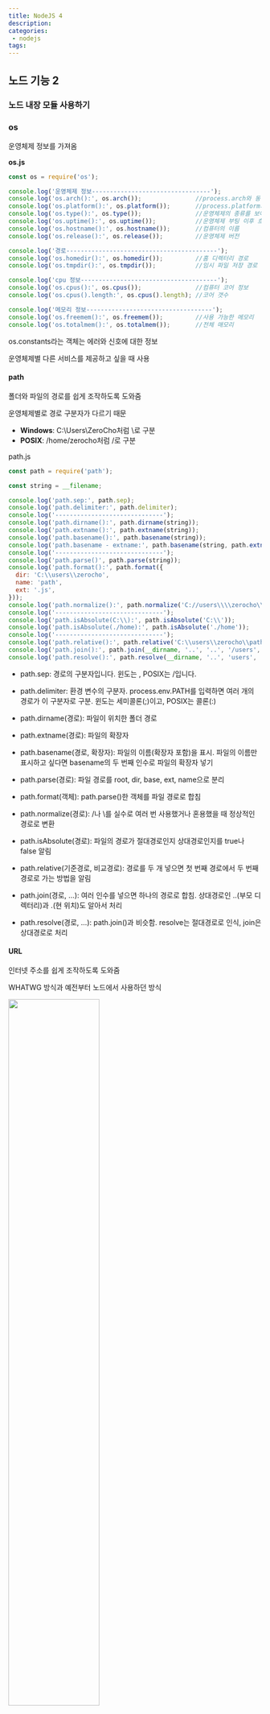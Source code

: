 ```yaml
---
title: NodeJS 4
description:
categories:
 - nodejs
tags:
---
```


## 노드 기능 2

### 노드 내장 모듈 사용하기

### os

운영체제 정보를 가져옴

__os.js__

```javascript
const os = require('os');

console.log('운영체제 정보---------------------------------');
console.log('os.arch():', os.arch()); 				//process.arch와 동일
console.log('os.platform():', os.platform());		//process.platform과 동일
console.log('os.type():', os.type());				//운영체제의 종류를 보여줌
console.log('os.uptime():', os.uptime());			//운영체제 부팅 이후 흐른 시간(초)
console.log('os.hostname():', os.hostname());		//컴퓨터의 이름
console.log('os.release():', os.release());			//운영체제 버전

console.log('경로------------------------------------------');
console.log('os.homedir():', os.homedir());			//홈 디렉터리 경로
console.log('os.tmpdir():', os.tmpdir());			//임시 파일 저장 경로

console.log('cpu 정보--------------------------------------');
console.log('os.cpus():', os.cpus());				//컴퓨터 코어 정보
console.log('os.cpus().length:', os.cpus().length);	//코어 갯수

console.log('메모리 정보-----------------------------------');
console.log('os.freemem():', os.freemem());			//사용 가능한 메모리
console.log('os.totalmem():', os.totalmem());		//전체 매모리
```

os.constants라는 객체는 에러와 신호에 대한 정보

운영체제별 다른 서비스를 제공하고 싶을 때 사용

#### path

폴더와 파일의 경로를 쉽게 조작하도록 도와줌

운영체제별로 경로 구분자가 다르기 때문

- **Windows**: C:\Users\ZeroCho처럼 \로 구분
- **POSIX**: /home/zerocho처럼 /로 구분

path.js

```javascript
const path = require('path');

const string = __filename;

console.log('path.sep:', path.sep);
console.log('path.delimiter:', path.delimiter);
console.log('------------------------------');
console.log('path.dirname():', path.dirname(string));
console.log('path.extname():', path.extname(string));
console.log('path.basename():', path.basename(string));
console.log('path.basename - extname:', path.basename(string, path.extname(string)));
console.log('------------------------------');
console.log('path.parse()', path.parse(string));
console.log('path.format():', path.format({
  dir: 'C:\\users\\zerocho',
  name: 'path',
  ext: '.js',
}));
console.log('path.normalize():', path.normalize('C://users\\\\zerocho\\\path.js'));
console.log('------------------------------');
console.log('path.isAbsolute(C:\\):', path.isAbsolute('C:\\'));
console.log('path.isAbsolute(./home):', path.isAbsolute('./home'));
console.log('------------------------------');
console.log('path.relative():', path.relative('C:\\users\\zerocho\\path.js', 'C:\\'));
console.log('path.join():', path.join(__dirname, '..', '..', '/users', '.', '/zerocho'));
console.log('path.resolve():', path.resolve(__dirname, '..', 'users', '.', '/zerocho'));
```

- path.sep: 경로의 구분자입니다. 윈도는 \, POSIX는 /입니다.

- path.delimiter: 환경 변수의 구분자. process.env.PATH를 입력하면 여러 개의 경로가 이 구분자로 구분. 윈도는 세미콜론(;)이고, POSIX는 콜론(:)

- path.dirname(경로): 파일이 위치한 폴더 경로

- path.extname(경로): 파일의 확장자

- path.basename(경로, 확장자): 파일의 이름(확장자 포함)을 표시. 파일의 이름만 표시하고 싶다면 basename의 두 번째 인수로 파일의 확장자 넣기

- path.parse(경로): 파일 경로를 root, dir, base, ext, name으로 분리

- path.format(객체): path.parse()한 객체를 파일 경로로 합침

- path.normalize(경로): /나 \를 실수로 여러 번 사용했거나 혼용했을 때 정상적인 경로로 변환
- path.isAbsolute(경로): 파일의 경로가 절대경로인지 상대경로인지를 true나 false 알림

- path.relative(기준경로, 비교경로): 경로를 두 개 넣으면 첫 번째 경로에서 두 번째 경로로 가는 방법을 알림

- path.join(경로, …): 여러 인수를 넣으면 하나의 경로로 합침. 상대경로인 ..(부모 디렉터리)과 .(현 위치)도 알아서 처리

- path.resolve(경로, …): path.join()과 비슷함. resolve는 절대경로로 인식, join은 상대경로로 처리

#### URL

인터넷 주소를 쉽게 조작하도록 도와줌

WHATWG 방식과 예전부터 노드에서 사용하던 방식

<img src="https://thebook.io/img/080229/119.jpg" width="60%">

__url.js__

```javascript
const url = require('url');

const { URL } = url;
const myURL = new URL('http://www.gilbut.co.kr/book/bookList.aspx?sercate1=001001000#anchor');
console.log('new URL():', myURL);
console.log('url.format():', url.format(myURL));
console.log('------------------------------');
const parsedUrl = url.parse('http://www.gilbut.co.kr/book/bookList.aspx?sercate1=001001000#anchor');
console.log('url.parse():', parsedUrl);
```

기존 노드 방식에서는 두 메서드 주로 사용

- url.parse(주소): 주소를 분해
- url.format(객체): WHATWG 방식 url과 기존 노드의 url 모두 사용. 분해되었던 url 객체를 다시 조립

WHATWG와 노드는 취향에 따라 사용하지만, 노드의 url 형식을 꼭 사용해야 하는 경우가 있음

host 부분없이 pathname 부분만 오는 주소인 경우에 url 사용

WHATWG 방식은 search 부분을 searchParams 라는 특수한 객체로 반환

**searchParams.js**

```javascript
const { URL } = require('url');

const myURL = new URL('http://www.gilbut.co.kr/?page=3&limit=10&category=nodejs&category=javascript');
console.log('searchParams:', myURL.searchParams);
console.log('searchParams.getAll():', myURL.searchParams.getAll('category'));
console.log('searchParams.get():', myURL.searchParams.get('limit'));
console.log('searchParams.has():', myURL.searchParams.has('page'));

console.log('searchParams.keys():', myURL.searchParams.keys());
console.log('searchParams.values():', myURL.searchParams.values());

myURL.searchParams.append('filter', 'es3');
myURL.searchParams.append('filter', 'es5');
console.log(myURL.searchParams.getAll('filter'));

myURL.searchParams.set('filter', 'es6');
console.log(myURL.searchParams.getAll('filter'));

myURL.searchParams.delete('filter');
console.log(myURL.searchParams.getAll('filter'));

console.log('searchParams.toString():', myURL.searchParams.toString());
myURL.search = myURL.searchParams.toString();
```

myURL 안에는 searchParams 객체. 이 객체는 search 부분을 조작하는 다양한 메서드를 지원

- setAll(키): 키에 해당하는 모든 값들을 가져옴
- get(키): 키에 해당하는 첫 번째 값만 가져옴
- has(키): 해당 키가 있는지 없는지를 검사
- keys(): searchParams의 모든 키를 반복기(iterator)객체로 가져옴
- values(): searchParams의 모든 값을 반복기 객체로 가져옴
- append(키, 값): 해당 키를 추가
- set(키, 값): append와 비슷하지만, 같은 키의 값들을 모두 지우고 새로 추가
- delete(키): 해당 키를 제거
- toString(): 조작한 searchParams 객체를 다시 문자열로 만듦. 이 문자열을 search에 대입하면 주소 객체에 반영

__query는 querystring 모듈을 한 번 더 사용해야 하므로 searchParams가 유용함__

##### querystring

기존 노드의 url 사용시 search 부분을 사용하기 쉽게 객체화

**querystring.js**

```javascript
const url = require('url'); 
const querystring = require('querystring'); 

const parsedUrl = url.parse('http://www.gilbut.co.kr/?page=3&limit=10&category=nodejs&category=javascript'); 
const query = querystring.parse(parsedUrl.query);
console.log('querystring.parse():', query);
console.log('querystring.stringify():', querystring.stringify(query));
```

- querystring.parse(쿼리): url의 query 부분을 자바스크립트 객체로 분해
- querystring.stringify(객체): 분해된 query 객체를 문자열로 다시 조립

#### Crypto

암호화를 도와주는 모듈

##### 단방향 복호화

복호화 할 수 없는 암호화 방식, 주로 해시 기법 사용

- createHash(알고리즘): 사용할 해시 알고리즘을 인수 대입. sha512 정도로 충분하지만 더 강한 알고리즘 필요
- update(문자열): 변환할 문자열을 넣습니다.
- digest(인코딩): 인코딩할 알고리즘을 넣습니다. base64, hex, latin1이 주로 사용. base64를 많이 사용

**hash.js**

``` javascript
const crypto = require('crypto');

console.log('base64: ', crypto.createHash('sha512').update('비밀번호').digest('base64'));
console.log('hex: ', crypto.createHash('sha512').update('비밀번호').digest('hex'));
console.log('base64: ', crypto.createHash('sha512').update('다른 비밀번호').digest('base64'));
```



현재는 주로 pbkdf2나 bcypt, scrypt라는 알고리즘으로 비밀번호 암호화.

그 중 노드에서 지원하는 pbkdf2: 기존 문자열에 salt라고 불리는 문자열을 붙인 후 해시 알고리즘을 반복해서 적용

**pbkdf2.js**

```javascript
const crypto = require('crypto');

crypto.randomBytes(64, (err, buf)=>{
    const salt = buf.toString('base64');
    console.log('salt: ', salt);
    crypto.pbkdf2('비밀번호', salt, 100000, 64, 'sha512', (err, key) =>{
        console.log('password: ', key.toString('base64'));
    });
});
```

randomBytes() 는 64바이트의 문자열을 만듦=>salt

pbkdf2의 인수: 비밀번호, salt, 반복 횟수, 출력 바이트, 해시 알고리즘

sha512로 변환된 결과값을 다시 sha512로 변환=>10만 번 반복

1초 정도 작업할 정도로 반복 횟수 설정, 내부적으로 스레드풀을 사용하므로 블로킹 걱정 X

##### 양방향 복호화

키를 사용. 코드를 완벽히 이해하려면 암호학 공부 필요....

**cipher.js**

```javascript
const crypto = require('crypto');

const algorithm = 'aes-256-cbc';
const key = 'abcedfghijklmnopqrstuvwxyz123456';
const iv = '1234567890123456';
const cipher = crypto.createCipheriv(algorithm, key, iv);
let result = cipher.update('암호화할 문장', 'utf8', 'base64');
result += cipher.final('base64');
console.log('암호화: ', result);

const decipher = crypto.createDecipheriv(algorithm, key, iv);
let result2 = decipher.update(result, 'base64', 'utf8');
result2 += decipher.final('utf8');
console.log('복호화: ', result);
```

- crypto.createCipheriv(알고리즘, 키, iv): 사용할 알고리즘, key, iv를 지정
- cipher.update(문자열, 인코딩, 출력 인코딩): 암호화할 대상과 인코딩, 출력 결과물의 인코딩 지정
- cpyto.createDecipheriv(알고리즘, 키, iv): 복호화 할 때 사용. 암호화할 때 사용한 인수를 그대로 사용해야 함
- decipher.update(문자열, 인코딩, 출력 인코딩): 암호화된 문장과 그 인코딩, 복호화할 인코딩. 암호화 할 때 사용한 인코딩 방식 반대로 입력
- decipher.final(출력 인코딩): 복호화 결과물의 인코딩을 넣음

**npm 패키지인 crypto-js를 이용하여 간단하게 암호화 가능!**

#### util

각종 편의기능을 모아둔 모듈, 가끔 deprecated되어 사라지기도

자주 사용하는 두 기능

- util.depreceate: 함수가 deprecated 처리되었음을 알림. 첫 번째 인수: 콜백 함수, 두 번째 인수: 경고 메시지
- util.promisify: 콜백 패턴을 프로미스 패턴으로 바꿈=>async/await 패턴까지 사용.



#### worker_threads

노드에서 멀티 스레드 방식으로 작업하는 방법

**worker_threads.js**

```javascript
const {
    Worker, insMainThread, parentPort,
} = require('worker_threads');

if (ifMainThread) {			// 메인 스레드일 때 
    const
    worker = new Worker(__filename);	// 워커를 생성하고 현재 파일 실행시킴
    									// 생성된 워커는 현재 파일의 else부분만 실행
    // 이벤트 리스너로 워커로부터 메시지를 받음
    worker.on('message', message => console.log('from worker', message));
    worker.on('exit', () => console.log('worker exit'));
    // postMessage로 워커에 메시지를 보냄
    worker.postMessage('ping'); 
} else {					// 워커일 때
    // 이벤트 리스터로 메시지를 받고 postMessage로 부모에 메시지 보냄
    parentPort.on('message', (value) => {
        console.log('from parent', value);
        parentPort.postMessage('pong');
        parentPort.close();
    });
}
```

여러 개의 워커 스레드에 데이터를 넘기기

**worker_data.js**

```javascript
const {
    Worker, isMainThread, parentPort, workerData,
} = require('worker_threads');

if (isMainThread){ 				//메인일 때
    const threads = new Set();
    
    // 워커를 생성하고 데이터를 각각 start: 1, 2로 지정
    threads.add(new Worker(__filename),{
        workerData: { start: 1},
    }));
    threads.add(new Worker(__filename),{
        workerData: { start: 2},
    }));
    // 이벤트 리스너로 각 워커로부터 메시지를 받음
    for (let worker of threads) {
        worker.on('message', message => console.log('from worker', message));
        worker.on('exit', () => {
            threads.delete(worker);
            if(threads.size===0){
                console.log('jab done');
            }
        })
    }
} else{	// 워커일 때
    const data = workerData;
    // 부모에 메시지 보냄
    parentPort.postMessage(data.start + 100);
}

//출력 결과
//from worker 101
//from worker 102
//job done
```

특히 소수의 개수를 구하는 등의 작업은 연산이 많이 들어감

**prime-worker.js**

```javascript
const { Worker, isMainThread, parentPort, workerData } = require('worker_threads');

const min = 2;

let primes = [];

function findPrimes(start, range) {	// 워커가 실행할 함수
    let is Prime = ture;
    let end = start + range;
    for (let i = start; i<end; i++) {
        for (let j = min; j<Math.sqrt(end); j++) {
            if(i !==j && i%j==0) {
                isPrime = false;
                break;
            }
        }
        if (isPrime) {
            primes.push(i);
        }
        isPrime = true;
    }
}

if(isMainThread) {	// 메인일 때
    const max = 1000000;
    const threadCount = 8;
    const threads = new Set();
    const range = Math.ceil((max-min)/threadCount);
    let start = min;
    console.itme('prime');
    for(let i=0;i<threadCOunt-1;i++){	// 워커 생성 및 start, range 지정
        const wStart = start;
        threads.add(new Worker(__filename, { workerData: {start: wStart, range } }));
        start+=range;
    }
    threads.add(new Worker(__filename, 
                           { workerData: { start, range: range + ((max-min+1)%threadCOunt) } }));
    // 이벤트 리스너로 각 워커의 메시지를 받음
    for (let worker of threads){
        // 워커가 보낸 에러 메시지 출력
        worker.on('error', (err)=>{
            throw err;
        });
        // 워커가 사라지면 쓰레드에서 워커를 제거
        worker.on('exit', () => {
            threads.delete(worker);
            // 모든 워커가 사라지면 타이머 종료
            if(threads.size === 0){
                console.timeEnd('prime');
                console.log(prime)
            }
        });
        // 워커가 보낸 메시지를 primes에 추가
        worker.on('message', (msg) => {
            primes = primes.concat(msg);
        });
    } 
}else{
    findPrimes(workerData.start, workerData,range);
    parentPort.postMessage(primes);
}
```



#### child_process

현재 노드 프로세스 외에 새로운 프로세스를 띄워서 명령을 수행하고, 노드 프로세스에 결과를 알려줌

**exec.js**

```javascript
const exec = require('child_process').exec;

const process = exec('dir');

process.stdout.on('data', function(data){
    console.log(data.toString());
}); // 실행 결과

process.stderr.on('dta', function(data){
    console.error(data.toString());
});	// 실행 에러
```

프로세스를 생성하여 명령 프롬프트의 dir을 실행하고 결과를 출력



#### 기타 모듈들

생략